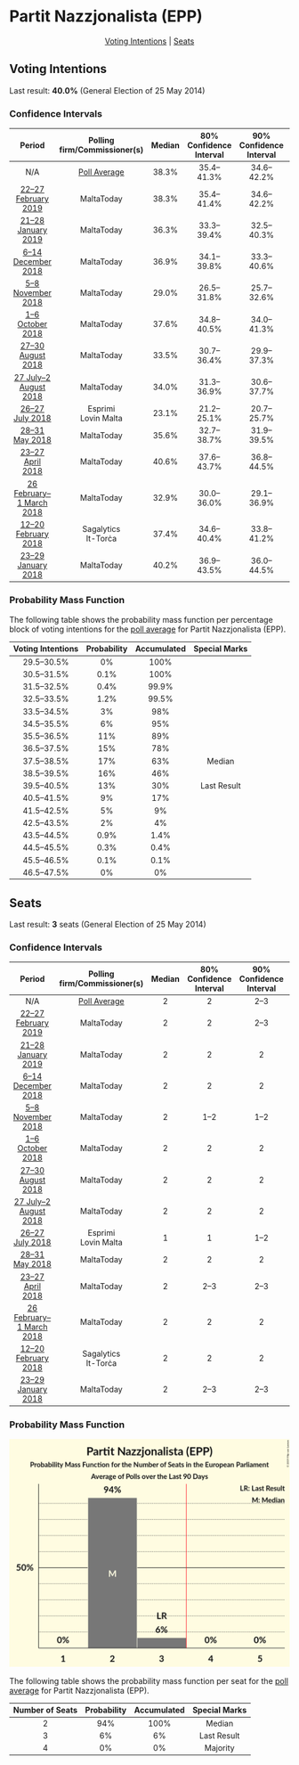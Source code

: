 # Partit Nazzjonalista (EPP)

<p align="center"><a href="#voting-intentions">Voting Intentions</a> | <a href="#seats">Seats</a></p>

## Voting Intentions

Last result: **40.0%** (General Election of 25 May 2014)

### Confidence Intervals

| Period     | Polling firm/Commissioner(s) | Median | 80% Confidence Interval | 90% Confidence Interval | 95% Confidence Interval | 99% Confidence Interval |
|:----------:|:----------------:|:-----------:|:-----------------------:|:-----------------------:|:-----------------------:|:-----------------------:|
| N/A | [Poll Average](average.html) | 38.3% | 35.4–41.3% | 34.6–42.2% | 33.9–42.9% | 32.5–44.4% |
| [22–27 February 2019](2019-02-27-MaltaToday.html) | MaltaToday | 38.3% | 35.4–41.4% | 34.6–42.2% | 33.9–43.0% | 32.5–44.4% |
| [21–28 January 2019](2019-01-28-MaltaToday.html) | MaltaToday | 36.3% | 33.3–39.4% | 32.5–40.3% | 31.8–41.1% | 30.4–42.6% |
| [6–14 December 2018](2018-12-14-MaltaToday.html) | MaltaToday | 36.9% | 34.1–39.8% | 33.3–40.6% | 32.6–41.3% | 31.4–42.7% |
| [5–8 November 2018](2018-11-08-MaltaToday.html) | MaltaToday | 29.0% | 26.5–31.8% | 25.7–32.6% | 25.1–33.2% | 23.9–34.6% |
| [1–6 October 2018](2018-10-06-MaltaToday.html) | MaltaToday | 37.6% | 34.8–40.5% | 34.0–41.3% | 33.3–42.1% | 32.0–43.5% |
| [27–30 August 2018](2018-08-30-MaltaToday.html) | MaltaToday | 33.5% | 30.7–36.4% | 29.9–37.3% | 29.3–38.0% | 28.0–39.4% |
| [27 July–2 August 2018](2018-08-02-MaltaToday.html) | MaltaToday | 34.0% | 31.3–36.9% | 30.6–37.7% | 29.9–38.4% | 28.7–39.8% |
| [26–27 July 2018](2018-07-27-Esprimi.html) | Esprimi <br> Lovin Malta | 23.1% | 21.2–25.1% | 20.7–25.7% | 20.3–26.2% | 19.4–27.1% |
| [28–31 May 2018](2018-05-31-MaltaToday.html) | MaltaToday | 35.6% | 32.7–38.7% | 31.9–39.5% | 31.2–40.3% | 29.8–41.7% |
| [23–27 April 2018](2018-04-27-MaltaToday.html) | MaltaToday | 40.6% | 37.6–43.7% | 36.8–44.5% | 36.1–45.3% | 34.7–46.7% |
| [26 February–1 March 2018](2018-03-01-MaltaToday.html) | MaltaToday | 32.9% | 30.0–36.0% | 29.1–36.9% | 28.4–37.7% | 27.1–39.2% |
| [12–20 February 2018](2018-02-20-Sagalytics.html) | Sagalytics <br> It-Torċa | 37.4% | 34.6–40.4% | 33.8–41.2% | 33.2–41.9% | 31.8–43.4% |
| [23–29 January 2018](2018-01-29-MaltaToday.html) | MaltaToday | 40.2% | 36.9–43.5% | 36.0–44.5% | 35.2–45.3% | 33.7–46.9% |

### Probability Mass Function

The following table shows the probability mass function per percentage block of voting intentions for the [poll average](average.html) for Partit Nazzjonalista (EPP).

| Voting Intentions | Probability | Accumulated | Special Marks |
|:-----------------:|:-----------:|:-----------:|:-------------:|
| 29.5–30.5% | 0% | 100% |  |
| 30.5–31.5% | 0.1% | 100% |  |
| 31.5–32.5% | 0.4% | 99.9% |  |
| 32.5–33.5% | 1.2% | 99.5% |  |
| 33.5–34.5% | 3% | 98% |  |
| 34.5–35.5% | 6% | 95% |  |
| 35.5–36.5% | 11% | 89% |  |
| 36.5–37.5% | 15% | 78% |  |
| 37.5–38.5% | 17% | 63% | Median |
| 38.5–39.5% | 16% | 46% |  |
| 39.5–40.5% | 13% | 30% | Last Result |
| 40.5–41.5% | 9% | 17% |  |
| 41.5–42.5% | 5% | 9% |  |
| 42.5–43.5% | 2% | 4% |  |
| 43.5–44.5% | 0.9% | 1.4% |  |
| 44.5–45.5% | 0.3% | 0.4% |  |
| 45.5–46.5% | 0.1% | 0.1% |  |
| 46.5–47.5% | 0% | 0% |  |


## Seats

Last result: **3** seats (General Election of 25 May 2014)

### Confidence Intervals

| Period     | Polling firm/Commissioner(s) | Median | 80% Confidence Interval | 90% Confidence Interval | 95% Confidence Interval | 99% Confidence Interval |
|:----------:|:----------------:|:------:|:-----------------------:|:-----------------------:|:-----------------------:|:-----------------------:|
| N/A | [Poll Average](average.html) | 2 | 2 | 2–3 | 2–3 | 2–3 |
| [22–27 February 2019](2019-02-27-MaltaToday.html) | MaltaToday | 2 | 2 | 2–3 | 2–3 | 2–3 |
| [21–28 January 2019](2019-01-28-MaltaToday.html) | MaltaToday | 2 | 2 | 2 | 2 | 2–3 |
| [6–14 December 2018](2018-12-14-MaltaToday.html) | MaltaToday | 2 | 2 | 2 | 2 | 2–3 |
| [5–8 November 2018](2018-11-08-MaltaToday.html) | MaltaToday | 2 | 1–2 | 1–2 | 1–2 | 1–2 |
| [1–6 October 2018](2018-10-06-MaltaToday.html) | MaltaToday | 2 | 2 | 2 | 2 | 2–3 |
| [27–30 August 2018](2018-08-30-MaltaToday.html) | MaltaToday | 2 | 2 | 2 | 2 | 1–2 |
| [27 July–2 August 2018](2018-08-02-MaltaToday.html) | MaltaToday | 2 | 2 | 2 | 2 | 2 |
| [26–27 July 2018](2018-07-27-Esprimi.html) | Esprimi <br> Lovin Malta | 1 | 1 | 1–2 | 1–2 | 1–2 |
| [28–31 May 2018](2018-05-31-MaltaToday.html) | MaltaToday | 2 | 2 | 2 | 2 | 2 |
| [23–27 April 2018](2018-04-27-MaltaToday.html) | MaltaToday | 2 | 2–3 | 2–3 | 2–3 | 2–3 |
| [26 February–1 March 2018](2018-03-01-MaltaToday.html) | MaltaToday | 2 | 2 | 2 | 2 | 1–2 |
| [12–20 February 2018](2018-02-20-Sagalytics.html) | Sagalytics <br> It-Torċa | 2 | 2 | 2 | 2 | 2–3 |
| [23–29 January 2018](2018-01-29-MaltaToday.html) | MaltaToday | 2 | 2–3 | 2–3 | 2–3 | 2–3 |

### Probability Mass Function

![Graph with seats probability mass function not yet produced](average-seats-pmf-partitnazzjonalistaepp.png "Seats Probability Mass Function")

The following table shows the probability mass function per seat for the [poll average](average.html) for Partit Nazzjonalista (EPP).

| Number of Seats | Probability | Accumulated | Special Marks |
|:---------------:|:-----------:|:-----------:|:-------------:|
| 2 | 94% | 100% | Median |
| 3 | 6% | 6% | Last Result |
| 4 | 0% | 0% | Majority |


